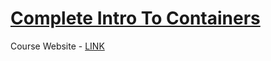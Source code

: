# [Complete Intro To Containers](https://frontendmasters.com/courses/complete-intro-containers/introduction/)

Course Website - [LINK](https://btholt.github.io/complete-intro-to-containers/)
